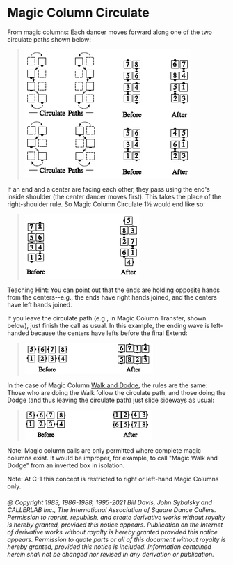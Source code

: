 
# Magic Column Circulate

From magic columns: Each dancer moves forward along
one of the two circulate paths shown below:

> 
> ![alt](magic_column_circulate_1.png)
> 

If an end and a center are facing each other, they pass
using the end's inside shoulder (the center dancer moves
first). This takes the place of the right-shoulder rule. So
Magic Column Circulate 1½ would end like so:

> 
> ![alt](magic_column_circulate_2.png)
> 

Teaching Hint: You can point out that the ends are
holding opposite hands from the centers--e.g., the ends
have right hands joined, and the centers have left hands
joined.

If you leave the circulate path (e.g., in Magic Column
Transfer, shown below), just finish the call as usual. In
this example, the ending wave is left-handed because the
centers have lefts before the final Extend:

> 
> ![alt](magic_column_circulate_3.png)

In the case of Magic Column [Walk and Dodge](../ms/walk_and_dodge.md), the rules
are the same: Those who are doing the Walk follow the
circulate path, and those doing the Dodge (and thus
leaving the circulate path) just slide sideways as usual:

> 
> ![alt](magic_column_circulate_4.png)
> 

Note:
Magic column calls are only permitted where complete
magic columns exist. It would be improper, for example, to
call "Magic Walk and Dodge" from an inverted box in
isolation.

Note: At C-1 this concept is restricted to right or left-hand Magic Columns only.

###### @ Copyright 1983, 1986-1988, 1995-2021 Bill Davis, John Sybalsky and CALLERLAB Inc., The International Association of Square Dance Callers. Permission to reprint, republish, and create derivative works without royalty is hereby granted, provided this notice appears. Publication on the Internet of derivative works without royalty is hereby granted provided this notice appears. Permission to quote parts or all of this document without royalty is hereby granted, provided this notice is included. Information contained herein shall not be changed nor revised in any derivation or publication.

